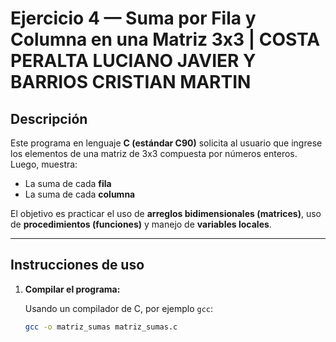# Ejercicio 4 — Suma por Fila y Columna en una Matriz 3x3 | COSTA PERALTA LUCIANO JAVIER Y BARRIOS CRISTIAN MARTIN

## Descripción


Este programa en lenguaje **C (estándar C90)** solicita al usuario que ingrese los elementos de una matriz de 3x3 compuesta por números enteros. Luego, muestra:

- La suma de cada **fila**
- La suma de cada **columna**

El objetivo es practicar el uso de **arreglos bidimensionales (matrices)**, uso de **procedimientos (funciones)** y manejo de **variables locales**.

---

## Instrucciones de uso

1. **Compilar el programa:**

   Usando un compilador de C, por ejemplo `gcc`:

   ```bash
   gcc -o matriz_sumas matriz_sumas.c
